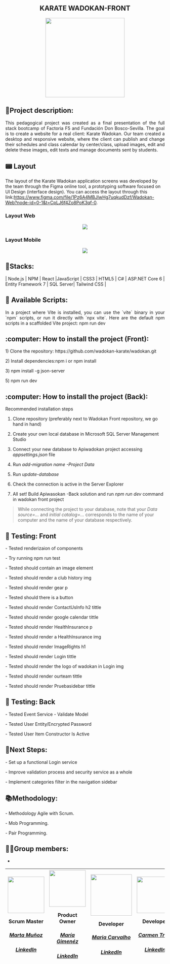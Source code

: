<h2 align="center"> KARATE WADOKAN-FRONT</h2>


<div align="center"><img src="https://user-images.githubusercontent.com/117834971/234863466-30d1ee0e-06ad-441e-a420-16d52a7a7b3c.png" width=250></div>





<h2 align="justify"> 📝Project description:</h2>
<p align="justify">This pedagogical project was created as a final presentation of the full stack bootcamp of Factoria F5 and Fundación Don Bosco-Sevilla. The goal is to create a website for a real client: Karate Wadokan. Our team created a desktop and responsive website, where the client can publish and change their schedules and class calendar by center/class, upload images, edit and delete these images, edit texts and manage documents sent by students.</p>

<h2>📟 Layout</h2>

The layout of the Karate Wadokan application screens was developed by the team through the Figma online tool, a prototyping software focused on UI Design (interface design). You can access the layout through this link:https://www.figma.com/file/1Pz6A4MBJIwHg7uqkudDzf/Wadokan-Web?node-id=0-1&t=CpLJ6f4Zo8PoK3qf-0.

### Layout Web
<div align="center" width=50><img src="https://user-images.githubusercontent.com/117834971/234877972-73dc236f-fa9c-48f3-be0a-50a614630bd5.png"></div>

### Layout Mobile
<div align="center" width=50><img src="https://user-images.githubusercontent.com/117834971/234878018-4eac70d0-c4a4-448a-9fd0-4a494920a1b2.png"></div>






<h2 align="justify"> 🔧Stacks:</h2>
<p align="justify">| Node.js | NPM | React |JavaScript | CSS3 | HTML5 | C# | ASP.NET Core 6 | Entity Framework 7 | SQL Server| Tailwind CSS |</p>


<h2 align="justify">🚀 Available Scripts:</h2>
<p align="justify">In a project where Vite is installed, you can use the `vite` binary in your `npm` scripts, or run it directly with `npx vite`. Here are the default npm scripts in a scaffolded Vite project: npm run dev </p>


<h2 align="justify"> :computer: How to install the project (Front):</h2>
<p align="justify">1) Clone the repository: https://github.com/wadokan-karate/wadokan.git</p>
<p align="justify">2) Install dependencies:npm i or npm install</p>
<p align="justify">3) npm install -g json-server</p>
<p align="justify">5) npm run dev</p>


<h2 align="justify"> :computer: How to install the project (Back):</h2>
<p align="justify> This section demonstrates how to set up your own local database and how to connect it to the API we developed specifically for Wadokan Front project to use. 
It must be noted that, even though the Wadokan Front project may be run using json-server, it is highly recommended to set it up using Apiwadokan Back project.   </h3> 
<p> </p> 

<h3 align="justify"> Recommended installation steps </h3> 

1. Clone repository (preferably next to Wadokan Front repository, we go hand in hand)  </p> 

2. Create your own local database in Microsoft SQL Server Management Studio </p> 

3. Connect your new database to Apiwadokan project accessing _appsettings.json_ file </p> 
4. Run *add-migration _name_ -Project Data* 
                  
5. Run *update-database*                 

6. Check the connection is active in the Server Explorer </p> 

7. All set! Build Apiwasokan -Back solution and run _npm run dev_ command in wadokan front project </p> 

> While connecting the project to your database, note that your *Data source=...* and *initial catalog=...* corresponds to the name of your computer and the name of your database respectively.  

<h2 align="justify"> 👀  Testing: Front</h2>
<p align="justify">- Tested renderizaion of components </p> 
<p align="justify">- Try running npm run test </p> 
<p align="justify">- Tested should contain an image element </p> 
<p align="justify">- Tested should render a club history img </p> 
<p align="justify">- Tested should render gear p </p> 
<p align="justify">- Tested should there is a button </p> 
<p align="justify">- Tested should render ContactUsInfo h2 tittle </p> 
<p align="justify">- Tested should render google calendar tittle</p>
<p align="justify">- Tested should render HealthInsurance p </p> 
<p align="justify">- Tested should render a HealthInsurance img</p>
<p align="justify">- Tested should render ImageRights h1 </p>
<p align="justify">- Tested should render Login tittle </p>
<p align="justify">- Tested should render the logo of wadokan in Login img </p>
<p align="justify">- Tested should render ourteam tittle </p>
<p align="justify">- Tested should render Pruebasidebar tittle </p>                 

<h2 align="justify"> 👀  Testing: Back</h2>
<p align="justify">- Tested Event Service - Validate Model  </p> 
<p align="justify">- Tested User Entity/Encrypted Password </p> 
<p align="justify">- Tested User Item Constructor Is Active </p>  


<h2 align="justify">  🧪Next Steps:</h2>

<p align="justify"> - Set up a functional Login service </p>
<p align="justify"> - Improve validation process and security service as a whole </p> 
<p align="justify"> - Implement categories filter in the navigation sidebar </p>  

<h2 align="justify"> 📚Methodology:</h2>

<p align="justify">- Methodology Agile with Scrum.</p>
<p align="justify">- Mob Programming.</p>
<p align="justify">- Pair Programming.</p>








## 👩‍💻Group members:
+ 
|<img src="https://user-images.githubusercontent.com/117834971/234281071-f3f6a329-276a-4e1d-839a-81750cb040be.png" width=115><p>Scrum Master</p><h5><a href="https://github.com/MartaMunMol">Marta Muñoz</a></h5><h5><a href="https://www.linkedin.com/in/marta-m-28b334257//">LinkedIn</a></h5>|<img src="https://user-images.githubusercontent.com/117834971/234281032-b739b505-7c23-4a6d-b744-361b033a16b9.png" width=115><p>Product Owner</p><h5><a href="https://github.com/MeryGF">María Gimenéz</a></h5><h5><a href="https://www.linkedIn.com/in/margimfig/">LinkedIn</a></h5>|<img src="https://user-images.githubusercontent.com/117834971/234281295-c035f658-2cd6-4f3d-a453-5b13d3a73a0a.png" width=130><p>Developer</p><h5><a href="https://github.com/Ma-shi22">Maria Carvalho</a></h5><h5><a href="https://www.linkedin.com/in/mariashirleicarvalho/">LinkedIn</a></h5>|<img src="https://user-images.githubusercontent.com/117834971/234281127-87812517-4b78-42b1-a3dd-0adeeae2529e.png" width=115><p>Developer</p><h5><a href="https://github.com/Carmen-Trillo/">Carmen Trillo</a></h5><h5><a href="https://www.linkedin.com/in/carmentrillonavarro/">LinkedIn</a></h5>|<img src="https://user-images.githubusercontent.com/117834971/234281100-a4e510b1-bbb1-4141-aaa8-95f3ff878a48.png" width=115><p>Developer</p><h5><a href="https://github.com/Milacover">Yamila Marquez</a></h5><h5><a href="https://www.linkedin.com/in/yamila-marquez-lobato-640244199/">LinkedIn</a></h5>|
| :---: | :---: | :---: | :---: | :---: |
